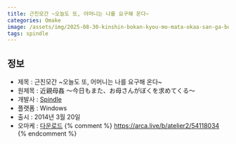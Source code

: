 ```yaml
---
title: 근친모간 ~오늘도 또, 어머니는 나를 요구해 온다~
categories: Omake
image: /assets/img/2025-08-30-kinshin-bokan-kyou-mo-mata-okaa-san-ga-boku-o-motomete-kuru-1.jpg
tags: spindle
---
```


## 정보

* 제목 : 근친모간 ~오늘도 또, 어머니는 나를 요구해 온다~
* 원제목 : 近親母姦 ～今日もまた、お母さんがぼくを求めてくる～
* 개발사 : [Spindle](/tags/spindle)
* 플랫폼 : Windows
* 출시 : 2014년 3월 20일
* 오마케 : [다운로드](/assets/omake/kinshin-bokan-kyou-mo-mata-okaa-san-ga-boku-o-motomete-kuru.zip)
{% comment %}
https://arca.live/b/atelier2/54118034
{% endcomment %}
